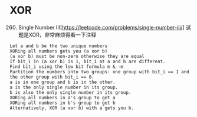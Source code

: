 # XOR
260. Single Number III[https://leetcode.com/problems/single-number-iii/]
这题是XOR，非常麻烦得看一下注释
```
Let a and b be the two unique numbers
XORing all numbers gets you (a xor b)
(a xor b) must be non-zero otherwise they are equal
If bit_i in (a xor b) is 1, bit_i at a and b are different.
Find bit_i using the low bit formula m & -m
Partition the numbers into two groups: one group with bit_i == 1 and the other group with bit_i == 0.
a is in one group and b is in the other.
a is the only single number in its group.
b is also the only single number in its group.
XORing all numbers in a's group to get a
XORing all numbers in b's group to get b
Alternatively, XOR (a xor b) with a gets you b.
```

